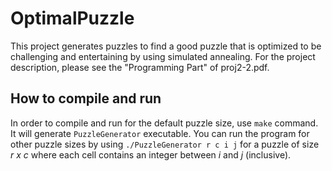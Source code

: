 # OptimalPuzzle

This project generates puzzles to find a good puzzle that is optimized to be challenging and entertaining by using simulated annealing. For the project description, please see the "Programming Part" of proj2-2.pdf.

## How to compile and run

In order to compile and run for the default puzzle size, use `make` command. It will generate `PuzzleGenerator` executable. You can run the program for other puzzle sizes by using `./PuzzleGenerator r c i j` for a puzzle of size \
_r x c_ where each cell contains an integer between _i_ and _j_ (inclusive).
